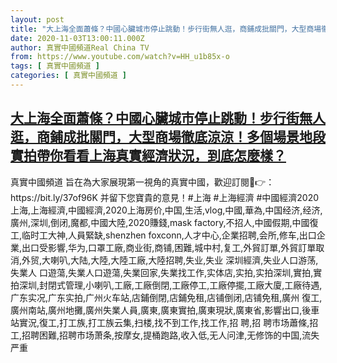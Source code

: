 ```yaml
---
layout: post
title: "大上海全面蕭條？中國心臟城市停止跳動！步行街無人逛，商鋪成批關門，大型商場徹底涼涼！多個場景地段實拍帶你看看上海真實經濟狀況，到底怎麼樣？"
date: 2020-11-03T13:00:11.000Z
author: 真實中國頻道Real China TV
from: https://www.youtube.com/watch?v=HH_u1b85x-o
tags: [ 真實中國頻道 ]
categories: [ 真實中國頻道 ]
---
```

<!--1604408411000-->
[大上海全面蕭條？中國心臟城市停止跳動！步行街無人逛，商鋪成批關門，大型商場徹底涼涼！多個場景地段實拍帶你看看上海真實經濟狀況，到底怎麼樣？](https://www.youtube.com/watch?v=HH_u1b85x-o)
------

<div>
真實中國頻道 旨在為大家展現第一視角的真實中國，歡迎訂閱💖👉：https://bit.ly/37of96K  并留下您寶貴的意見！#上海 #上海經濟 #中國經濟2020上海,上海經濟,中國經濟,2020上海房价,中国,生活,vlog,中國,華為,中国经济,经济,廣州,深圳,倒闭,魔都,中國大陸,2020賺錢,mask factory,不招人,中國假期,中國復工,临时工大神,人員緊缺,shenzhen foxconn,人才中心,企業招聘,会所,修车,出口企業,出口受影響,华为,口罩工廠,商业街,商铺,困難,城中村,复工,外貿訂單,外貿訂單取消,外贸,大喇叭,大陆,大陸,大陸工廠,大陸招聘,失业,失业 深圳經濟,失业人口游荡,失業人 口遊蕩,失業人口遊蕩,失業回家,失業找工作,实体店,实拍,实拍深圳,實拍,實拍深圳,封閉式管理,小喇叭,工廠,工廠倒閉,工廠停工,工廠停擺,工廠大廈,工廠待遇,广东实况,广东实拍,广州火车站,店鋪倒閉,店鋪免租,店铺倒闭,店铺免租,廣州 復工,廣州南站,廣州地攤,廣州失業人員,廣東,廣東實拍,廣東現狀,廣東省,影響出口,後車站實況,復工,打工族,打工族云集,扫楼,找不到工作,找工作,招 聘,招 聘市场蕭條,招工,招聘困難,招聘市场萧条,按摩女,提桶跑路,收入低,无人问津,无修饰的中国,流失严重
</div>

